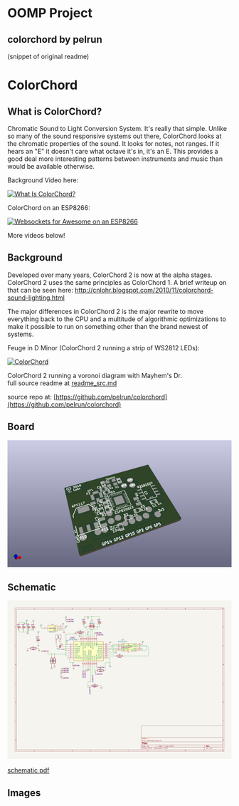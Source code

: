 # OOMP Project  
## colorchord  by pelrun  
  
(snippet of original readme)  
  
ColorChord  
==========  
  
What is ColorChord?  
-------------------  
  
Chromatic Sound to Light Conversion System.  It's really that simple.  Unlike so many of the sound responsive systems out there, ColorChord looks at the chromatic properties of the sound.  It looks for notes, not ranges.  If it hears an "E" it doesn't care what octave it's in, it's an E.  This provides a good deal more interesting patterns between instruments and music than would be available otherwise.  
  
Background Video here:  
  
[![What Is ColorChord?](https://img.youtube.com/vi/qE3zEM8qM00/0.jpg)](https://www.youtube.com/watch?v=qE3zEM8qM00)  
  
ColorChord on an ESP8266:  
  
[![Websockets for Awesome on an ESP8266](https://img.youtube.com/vi/8ISbmQTbjDI/0.jpg)](https://www.youtube.com/watch?v=8ISbmQTbjDI)  
  
More videos below!  
  
Background  
----------  
  
Developed over many years, ColorChord 2 is now at the alpha stages.  ColorChord 2 uses the same principles as ColorChord 1.  A brief writeup on that can be seen here: http://cnlohr.blogspot.com/2010/11/colorchord-sound-lighting.html  
  
The major differences in ColorChord 2 is the major rewrite to move everything back to the CPU and a multitude of algorithmic optimizations to make it possible to run on something other than the brand newest of systems.  
  
Feuge in D Minor (ColorChord 2 running a strip of WS2812 LEDs):  
  
[![ColorChord](https://img.youtube.com/vi/s8qWqYTpCN4/0.jpg)](https://www.youtube.com/watch?v=s8qWqYTpCN4)  
  
ColorChord 2 running a voronoi diagram with Mayhem's Dr.  
  full source readme at [readme_src.md](readme_src.md)  
  
source repo at: [https://github.com/pelrun/colorchord](https://github.com/pelrun/colorchord)  
## Board  
  
[![working_3d.png](working_3d_600.png)](working_3d.png)  
## Schematic  
  
[![working_schematic.png](working_schematic_600.png)](working_schematic.png)  
  
[schematic pdf](working_schematic.pdf)  
## Images  
